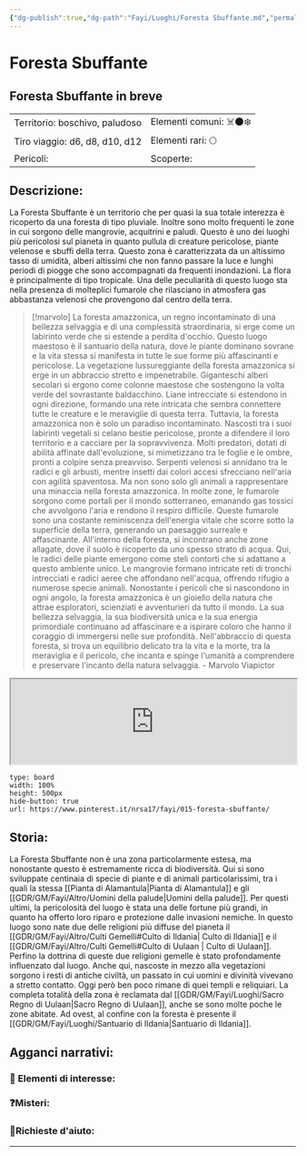 ```yaml
---
{"dg-publish":true,"dg-path":"Fayi/Luoghi/Foresta Sbuffante.md","permalink":"/fayi/luoghi/foresta-sbuffante/"}
---
```



# Foresta Sbuffante

## Foresta Sbuffante in breve

|                                                      |                                                         |
|:---------------------------------------------------- |:------------------------------------------------------- |
| Territorio: boschivo, paludoso| Elementi comuni: ☠️🌑❄️|
| Tiro viaggio: d6, d8, d10, d12 | Elementi rari: 🌕   |
| Pericoli:                                            | Scoperte:                                               |

## Descrizione:
La Foresta Sbuffante è un territorio che per quasi la sua totale interezza è ricoperto da una foresta di tipo pluviale. Inoltre sono molto frequenti le zone in cui sorgono delle mangrovie, acquitrini e paludi. Questo è uno dei luoghi più pericolosi sul pianeta in quanto pullula di creature pericolose, piante velenose e sbuffi della terra. Questo zona è caratterizzata da un altissimo tasso di umidità, alberi altissimi che non fanno passare la luce e lunghi periodi di piogge che sono accompagnati da frequenti inondazioni. La flora è principalmente di tipo tropicale. Una delle peculiarità di questo luogo sta nella presenza di molteplici fumarole che rilasciano in atmosfera gas abbastanza velenosi che provengono dal centro della terra. 

>[!marvolo]
>La foresta amazzonica, un regno incontaminato di una bellezza selvaggia e di una complessità straordinaria, si erge come un labirinto verde che si estende a perdita d'occhio. Questo luogo maestoso è il santuario della natura, dove le piante dominano sovrane e la vita stessa si manifesta in tutte le sue forme più affascinanti e pericolose.
>La vegetazione lussureggiante della foresta amazzonica si erge in un abbraccio stretto e impenetrabile. Giganteschi alberi secolari si ergono come colonne maestose che sostengono la volta verde del sovrastante baldacchino. Liane intrecciate si estendono in ogni direzione, formando una rete intricata che sembra connettere tutte le creature e le meraviglie di questa terra.
>Tuttavia, la foresta amazzonica non è solo un paradiso incontaminato. Nascosti tra i suoi labirinti vegetali si celano bestie pericolose, pronte a difendere il loro territorio e a cacciare per la sopravvivenza. Molti predatori, dotati di abilità affinate dall'evoluzione, si mimetizzano tra le foglie e le ombre, pronti a colpire senza preavviso. Serpenti velenosi si annidano tra le radici e gli arbusti, mentre insetti dai colori accesi sfrecciano nell'aria con agilità spaventosa.
>Ma non sono solo gli animali a rappresentare una minaccia nella foresta amazzonica. In molte zone, le fumarole sorgono come portali per il mondo sotterraneo, emanando gas tossici che avvolgono l'aria e rendono il respiro difficile. Queste fumarole sono una costante reminiscenza dell'energia vitale che scorre sotto la superficie della terra, generando un paesaggio surreale e affascinante.
>All'interno della foresta, si incontrano anche zone allagate, dove il suolo è ricoperto da uno spesso strato di acqua. Qui, le radici delle piante emergono come steli contorti che si adattano a questo ambiente unico. Le mangrovie formano intricate reti di tronchi intrecciati e radici aeree che affondano nell'acqua, offrendo rifugio a numerose specie animali.
>Nonostante i pericoli che si nascondono in ogni angolo, la foresta amazzonica è un gioiello della natura che attrae esploratori, scienziati e avventurieri da tutto il mondo. La sua bellezza selvaggia, la sua biodiversità unica e la sua energia primordiale continuano ad affascinare e a ispirare coloro che hanno il coraggio di immergersi nelle sue profondità. Nell'abbraccio di questa foresta, si trova un equilibrio delicato tra la vita e la morte, tra la meraviglia e il pericolo, che incanta e spinge l'umanità a comprendere e preservare l'incanto della natura selvaggia.
\- Marvolo Viapictor

<div class="dg-hide">

<iframe src="https://pin.it/3nBR8RLpD" width="100%"></iframe>

```pinterest
type: board
width: 100%
height: 500px
hide-button: true
url: https://www.pinterest.it/nrsa17/fayi/015-foresta-sbuffante/
```

</div>

## Storia:
La Foresta Sbuffante non è una zona particolarmente estesa, ma nonostante questo è estremamente ricca di biodiversità. Qui si sono sviluppate centinaia di specie di piante e di animali particolarissimi, tra i quali la stessa [[Pianta di Alamantula\|Pianta di Alamantula]] e gli [[GDR/GM/Fayi/Altro/Uomini della palude\|Uomini della palude]]. Per questi ultimi, la pericolosità del luogo è stata una delle fortune più grandi, in quanto ha offerto loro riparo e protezione dalle invasioni nemiche. In questo luogo sono nate due delle religioni più diffuse del pianeta il [[GDR/GM/Fayi/Altro/Culti Gemelli#Culto di Ildania\| Culto di Ildania]] e il [[GDR/GM/Fayi/Altro/Culti Gemelli#Culto di Uulaan \| Culto di Uulaan]]. Perfino la dottrina di queste due religioni gemelle è stato profondamente influenzato dal luogo.
Anche qui, nascoste in mezzo alla vegetazioni sorgono i resti di antiche civiltà, un passato in cui uomini e divinità vivevano a stretto contatto. Oggi però ben poco rimane di quei templi e reliquiari. 
La completa totalità della zona è reclamata dal [[GDR/GM/Fayi/Luoghi/Sacro Regno di Uulaan\|Sacro Regno di Uulaan]], anche se sono molte poche le zone abitate. Ad ovest, al confine con la foresta è presente il [[GDR/GM/Fayi/Luoghi/Santuario di Ildania\|Santuario di Ildania]].

## Agganci narrativi:

### 📌 Elementi di interesse:

### ❓Misteri:

### 🚩Richieste d'aiuto:


---

